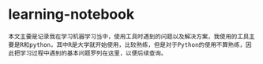 # learning-notebook
    本文主要是记录我在学习机器学习当中，使用工具时遇到的问题以及解决方案，我使用的工具主要是R和python，其中R是大学就开始使用，比较熟练，但是对于Python的使用不算熟练，因此把学习过程中遇到的基本问题罗列在这里，以便后续查询。
